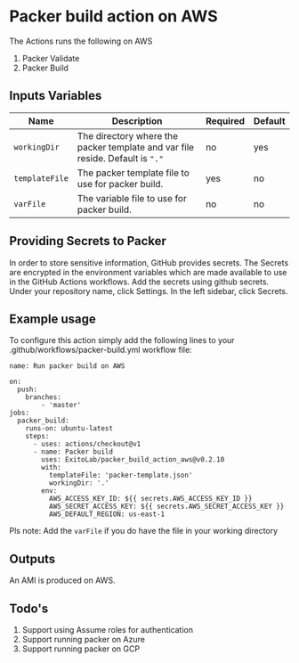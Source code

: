# Packer build action on AWS

The Actions runs the following on AWS 
1. Packer Validate
2. Packer Build

## Inputs Variables

| Name | Description | Required | Default |
| --- | --- | --- | --- |
| `workingDir` | The directory where the packer template and var file reside. Default is `"."` | no | yes |
| `templateFile` | The packer template file to use for packer build.| yes | no |
| `varFile` | The variable file to use for packer build. | no | no |


## Providing Secrets to Packer

In order to store sensitive information, GitHub provides secrets. The Secrets are encrypted in the environment variables which are made available to use in the GitHub Actions workflows. 
Add the secrets using github secrets. Under your repository name, click Settings. In the left sidebar, click Secrets.

## Example usage

To configure this action simply add the following lines to your .github/workflows/packer-build.yml workflow file:

```
name: Run packer build on AWS

on:
  push:
    branches:
        - 'master'
jobs:
  packer_build:
    runs-on: ubuntu-latest
    steps:
      - uses: actions/checkout@v1
      - name: Packer build
        uses: ExitoLab/packer_build_action_aws@v0.2.10
        with:
          templateFile: 'packer-template.json'
          workingDir: '.'
        env:
          AWS_ACCESS_KEY_ID: ${{ secrets.AWS_ACCESS_KEY_ID }}
          AWS_SECRET_ACCESS_KEY: ${{ secrets.AWS_SECRET_ACCESS_KEY }}
          AWS_DEFAULT_REGION: us-east-1
```

Pls note: Add the `varFile` if you do have the file in your working directory

## Outputs

An AMI is produced on AWS. 


## Todo's

1. Support using Assume roles for authentication 
2. Support running packer on Azure 
3. Support running packer on GCP